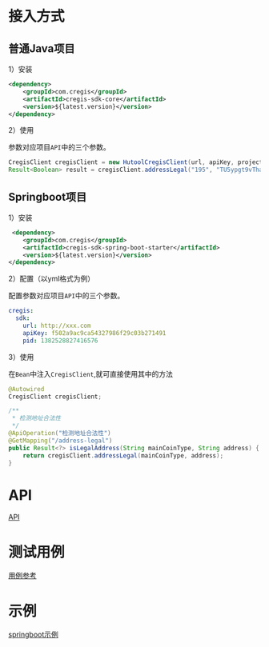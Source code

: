 # 接入方式

## 普通Java项目

1）安装

```xml
<dependency>
    <groupId>com.cregis</groupId>
    <artifactId>cregis-sdk-core</artifactId>
    <version>${latest.version}</version>
</dependency>
```

2）使用

参数对应项目`API`中的三个参数。

```java
CregisClient cregisClient = new HutoolCregisClient(url, apiKey, projectId);
Result<Boolean> result = cregisClient.addressLegal("195", "TU5ypgt9vThayzSTWNiKYzwhT7uWDgcsUm");
```

## Springboot项目

1）安装

```xml
 <dependency>
    <groupId>com.cregis</groupId>
    <artifactId>cregis-sdk-spring-boot-starter</artifactId>
    <version>${latest.version}</version>
</dependency>
```

2）配置（以yml格式为例）

配置参数对应项目`API`中的三个参数。

```yaml
cregis:
  sdk:
    url: http://xxx.com
    apiKey: f502a9ac9ca54327986f29c03b271491
    pid: 1382528827416576
```

3）使用

在`Bean`中注入`CregisClient`,就可直接使用其中的方法

```java
@Autowired
CregisClient cregisClient;

/**
 * 检测地址合法性
 */
@ApiOperation("检测地址合法性")
@GetMapping("/address-legal")
public Result<?> isLegalAddress(String mainCoinType, String address) {
    return cregisClient.addressLegal(mainCoinType, address);
}
```

# API
[API](https://github.com/0xcregis/cregis-java-sdk/blob/master/cregis-sdk-core/src/main/java/com/cregis/core/client/CregisClient.java)

# 测试用例
[用例参考](https://github.com/0xcregis/cregis-java-sdk/blob/master/cregis-sdk-core/src/test/java/com/cregis/core/HutoolClientTest.java)

# 示例
[springboot示例](https://github.com/0xcregis/cregis-java-sdk-demo)